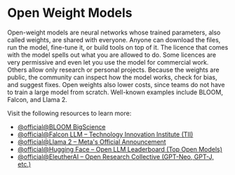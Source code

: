 # Open Weight Models

Open-weight models are neural networks whose trained parameters, also called weights, are shared with everyone. Anyone can download the files, run the model, fine-tune it, or build tools on top of it. The licence that comes with the model spells out what you are allowed to do. Some licences are very permissive and even let you use the model for commercial work. Others allow only research or personal projects. Because the weights are public, the community can inspect how the model works, check for bias, and suggest fixes. Open weights also lower costs, since teams do not have to train a large model from scratch. Well-known examples include BLOOM, Falcon, and Llama 2.

Visit the following resources to learn more:

- [@official@BLOOM BigScience](https://bigscience.huggingface.co/)  
- [@official@Falcon LLM – Technology Innovation Institute (TII)](https://falconllm.tii.ae/)  
- [@official@Llama 2 – Meta's Official Announcement](https://ai.meta.com/llama/)  
- [@official@Hugging Face – Open LLM Leaderboard (Top Open Models)](https://huggingface.co/spaces/HuggingFaceH4/open_llm_leaderboard)  
- [@official@EleutherAI – Open Research Collective (GPT-Neo, GPT-J, etc.)](https://www.eleuther.ai/)  
